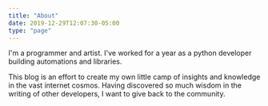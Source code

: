 ```yaml
---
title: "About"
date: 2019-12-29T12:07:30-05:00
type: "page"
---
```



I'm a programmer and artist. I've worked for a year as a python developer building automations and libraries. 

This blog is an effort to create my own little camp of insights and knowledge in the vast internet cosmos. Having discovered so much wisdom in the writing of other developers, I want to give back to the community.

